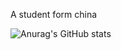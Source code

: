 A student form china

![Anurag's GitHub stats](https://github-readme-stats.vercel.app/api?username=zxc3123857948&count_private=true)
